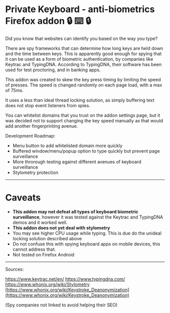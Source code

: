 # Private Keyboard - anti-biometrics Firefox addon 🔒 ⌨️ 🔒

Did you know that websites can identify you based on the way you type?

There are spy frameworks that can determine how long keys are held down and the time between keys. This is apparently good enough for spying that it can be used as a form of biometric authentication, by companies like Keytrac and TypingDNA. According to TypingDNA, their software has been used for test proctoring, and in banking apps.

This addon was created to skew the key press timing by limiting the speed of presses. The speed is changed randomly on each page load, with a max of 75ms.

It uses a less than ideal thread locking solution, as simply buffering text does not stop event listeners from spies.

You can whitelist domains that you trust on the addon settings page, but it was decided not to support changing the key speed manually as that would add another fingerprinting avenue.

Development Roadmap:

* Menu button to add whitelisted domain more quickly
* Buffered window/menu/popup option to type quickly but prevent page surveillance
* More throrough testing against different avenues of keyboard surveillance
* Stylometry protection

-----

# Caveats

* **This addon may not defeat all types of keyboard biometric surveillance**, however it was tested against the Keytrac and TypingDNA demos and it worked well.
* **This addon does not yet deal with stylometry**
* You may see higher CPU usage while typing. This is due do the unideal locking solution described above
* Do not confuse this with spying keyboard apps on mobile devices, this cannot address that.
* Not tested on Firefox Android
-----

Sources:

https://www.keytrac.net/en/
https://www.typingdna.com/
https://www.whonix.org/wiki/Stylometry
[https://www.whonix.org/wiki/Keystroke_Deanonymization](https://www.whonix.org/wiki/Keystroke_Deanonymization)

(Spy companies not linked to avoid helping their SEO)